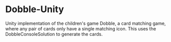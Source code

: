 # Dobble-Unity
Unity implementation of the children's game Dobble, a card matching game, where any pair of cards only have a single matching icon.
This uses the DobbleConsoleSolution to generate the cards.
